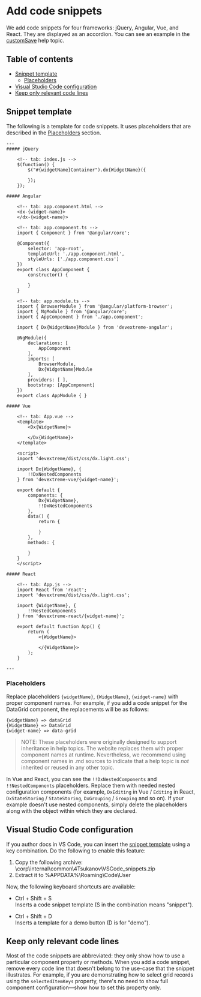 # Add code snippets

We add code snippets for four frameworks: jQuery, Angular, Vue, and React. They are displayed as an accordion. You can see an example in the [customSave](https://js.devexpress.com/Documentation/ApiReference/UI_Components/dxDataGrid/Configuration/stateStoring/#customSave) help topic.

## Table of contents

- [Snippet template](#snippet-template)
  - [Placeholders](#placeholders)
- [Visual Studio Code configuration](#visual-studio-code-configuration)
- [Keep only relevant code lines](#keep-only-relevant-code-lines)

## Snippet template

The following is a template for code snippets. It uses placeholders that are described in the [Placeholders](#placeholders) section.

```
---
##### jQuery

    <!-- tab: index.js -->
    $(function() {
        $("#{widgetName}Container").dx{WidgetName}({

        });
    });

##### Angular

    <!-- tab: app.component.html -->
    <dx-{widget-name}>
    </dx-{widget-name}>

    <!-- tab: app.component.ts -->
    import { Component } from '@angular/core';

    @Component({
        selector: 'app-root',
        templateUrl: './app.component.html',
        styleUrls: ['./app.component.css']
    })
    export class AppComponent {
        constructor() {
            
        }
    }

    <!-- tab: app.module.ts -->
    import { BrowserModule } from '@angular/platform-browser';
    import { NgModule } from '@angular/core';
    import { AppComponent } from './app.component';

    import { Dx{WidgetName}Module } from 'devextreme-angular';

    @NgModule({
        declarations: [
            AppComponent
        ],
        imports: [
            BrowserModule,
            Dx{WidgetName}Module
        ],
        providers: [ ],
        bootstrap: [AppComponent]
    })
    export class AppModule { }

##### Vue

    <!-- tab: App.vue -->
    <template>
        <Dx{WidgetName}>
            
        </Dx{WidgetName}>
    </template>

    <script>
    import 'devextreme/dist/css/dx.light.css';

    import Dx{WidgetName}, {
        !!DxNestedComponents
    } from 'devextreme-vue/{widget-name}';

    export default {
        components: {
            Dx{WidgetName},
            !!DxNestedComponents
        },
        data() {
            return {
                
            }
        },
        methods: {
            
        }
    }
    </script>

##### React

    <!-- tab: App.js -->
    import React from 'react';
    import 'devextreme/dist/css/dx.light.css';

    import {WidgetName}, {
        !!NestedComponents
    } from 'devextreme-react/{widget-name}';

    export default function App() {
        return (
            <{WidgetName}>
                
            </{WidgetName}>
        );
    }

---
```

### Placeholders

Replace placeholders `{widgetName}`, `{WidgetName}`, `{widget-name}` with proper component names. For example, if you add a code snippet for the DataGrid component, the replacements will be as follows:

    {widgetName} => dataGrid
    {WidgetName} => DataGrid
    {widget-name} => data-grid

> NOTE: These placeholders were originally designed to support inheritance in help topics. The website replaces them with proper component names at runtime. Nevertheless, we recommend using component names in .md sources to indicate that a help topic is _not_ inherited or reused in any other topic.

In Vue and React, you can see the `!!DxNestedComponents` and `!!NestedComponents` placeholders. Replace them with needed nested configuration components (for example, `DxEditing` in Vue / `Editing` in React, `DxStateStoring` / `StateStoring`, `DxGrouping` / `Grouping` and so on). If your example doesn't use nested components, simply delete the placeholders along with the object within which they are declared.

## Visual Studio Code configuration

If you author docs in VS Code, you can insert the [snippet template](#snippet-template) using a key combination. Do the following to enable this feature:

1. Copy the following archive: \\corp\internal\common\4Tsukanov\VSCode_snippets.zip
1. Extract it to %APPDATA%\Roaming\Code\User

Now, the following keyboard shortcuts are available:

- Ctrl + Shift + S      
Inserts a code snippet template (S in the combination means "snippet").

- Ctrl + Shift + D          
Inserts a template for a demo button (D is for "demo").

## Keep only relevant code lines

Most of the code snippets are abbreviated: they only show how to use a particular component property or methods. When you add a code snippet, remove every code line that doesn't belong to the use-case that the snippet illustrates. For example, if you are demonstrating how to select grid records using the `selectedItemKeys` property, there's no need to show full component configuration&mdash;show how to set this property only.